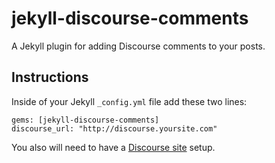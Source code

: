 jekyll-discourse-comments
=========================

A Jekyll plugin for adding Discourse comments to your posts.

## Instructions

Inside of your Jekyll `_config.yml` file add these two lines:

    gems: [jekyll-discourse-comments]
    discourse_url: "http://discourse.yoursite.com"

You also will need to have a [Discourse site](http://eviltrout.com/2014/01/22/embedding-discourse.html) setup.
